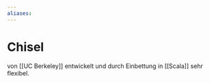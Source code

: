```yaml
---
aliases: 
---
```

# Chisel
von [[UC Berkeley]] entwickelt und durch Einbettung in [[Scala]] sehr flexibel.